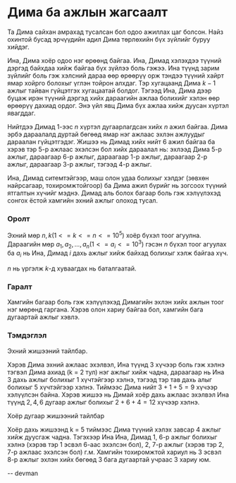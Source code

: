 Дима ба ажлын жагсаалт
===============

Та Дима сайхан амрахад тусалсан бол одоо ажиллах цаг болсон. Найз охинтой бусад эрчүүдийн адил Дима төрлөхийн бүх зүйлийг буруу хийдэг.

Ина, Дима хоёр одоо нэг өрөөнд байгаа. Ина, Димад хэлэхдээ түүний дэргэд байхдаа хийж байгаа бүх зүйлээ боль гэжээ. Ина түүнд зарим зүйлийг боль гэж хэлсний дараа өөр өрөөрүү орж тэндээ түүний хайрт ямар хойрго болохыг үглэн тойрон алхдаг. Тэр хугацаанд Дима $k - 1$ ажлыг тайван гүйцэтгэх хугацаатай болдог. Тэгээд Ина, Дима дээр буцаж ирэн түүний дэргэд хийх дараагийн ажлаа болихийг хэлэн өөр өрөөрүү дахиад ордог. Энэ үйл явц Дима бүх ажлаа хийж дуусан хүртэл явагддаг.

Нийтдээ Димад 1-ээс $n$ хүртэл дугаарлагдсан хийх $n$ ажил байгаа. Дима эрбэ дараалалд дуртай бөгөөд ямар нэг ажлаас эхлэн ажлуудыг дараалан гүйцэтгэдэг. Жишээ нь Димад хийх нийт 6 ажил байгаа ба хэрэв тэр 5-р ажлаас эхэлсэн бол хийх дараалал нь: эхлээд Дима 5-р ажлыг, дараагаар 6-р ажлыг, дараагаар 1-р ажлыг, дараагаар 2-р ажлыг, дараагаар 3-р ажлыг, тэгээд 4-р ажлыг.

Ина, Димад ситемтэйгээр, маш олон удаа болихыг хэлдэг (зөвхөн найрсагаар, тохиромжтойгоор) ба Дима ажил бүрийг нь зогсоох түүний ятгалтын хүчийг мэднэ. Димад аль болох багаар боль гэж хэлүүлэхэд сонгох ёстой хамгийн эхний ажлыг олоход тусал.

### Оролт

Эхний мөр $n, k (1 <= k <= n <= 10^5)$ хоёр бүхэл тоог агуулна. Дараагийн мөр $a_1, a_2, ..., a_n (1 <= a_i <= 10^3)$ гэсэн $n$ бүхэл тоог агуулах ба $a_i$ нь Ина, Димад $i$ дахь ажлыг хийж байхад болихыг хэлж байгаа хүч.

$n$ нь үргэлж $k$-д хуваагдах нь баталгаатай.

### Гаралт

Хамгийн багаар боль гэж хэлүүлэхэд Димагийн эхлэн хийх ажлын тоог нэг мөрөнд гаргана. Хэрэв олон хариу байгаа бол, хамгийн бага дугаартай ажлыг хэвлэ.

### Тэмдэглэл

Эхний жишээний тайлбар.

Хэрэв Дима эхний ажлаас эхэлвэл, Ина түүнд 3 хүчээр боль гэж хэлнэ тэгвэл Дима ахиад (k = 2 тул) нэг ажлыг хийж чадна, дараагаар нь Ина 3 дахь ажлыг болихыг 1 хүчтэйгээр хэлнэ, тэгээд тэр тав дахь алыг болихыг 5 хүчтэйгээр хэлнэ. Тиймээс Дима нийт $3 + 1 + 5 = 9$ хүчээр хэлүүлсэн байна. Хэрэв жишээ нь Димай хоёр дахь ажлаас эхэлвэл Ина түүнд $2, 4, 6$ дугаар ажлыг болихыг $2 + 6 + 4 = 12$ хүчээр хэлнэ.

Хоёр дугаар жишээний тайлбар

Хоёр дахь жишээнд k = 5 тиймээс Дима түүний хэлэх завсар 4 ажлыг хийж дуусгаж чадна. Тэгэхээр Ина Ина, Димад 1, 6-р ажлыг болихыг хэлнэ (хэрэв тэр 1 эсвэл 6-аас эхэлсэн бол), 2, 7-р ажлыг (хэрэв тэр 2, 7-р ажлаас эхэлсэн бол) г.м. Хамгийн тохиромжтой хариул нь 3 эсвэл 8-р ажлыг эхлэн хийх бөгөөд 3 бага дугаартай учраас 3 хариу юм.

-- devman
